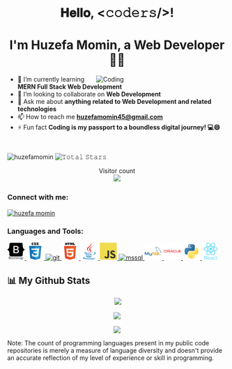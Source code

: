 <h1 align="center">𝐇𝐞𝐥𝐥𝐨, <𝚌𝚘𝚍𝚎𝚛𝚜/>!</h1>
<h1 align="center">I'm Huzefa Momin, a Web Developer 👨‍💻 </h1>
<img align="right" alt="Coding" width="300" src="https://user-images.githubusercontent.com/74038190/219923809-b86dc415-a0c2-4a38-bc88-ad6cf06395a8.gif">



- 🌱 I’m currently learning **MERN Full Stack Web Development**
- 👯 I’m looking to collaborate on **Web Development**
- 💬 Ask me about **anything related to Web Development and related technologies**
- 📫 How to reach me **huzefamomin45@gmail.com**
- ⚡ Fun fact **Coding is my passport to a boundless digital journey! 💻😄**

</br>

  <p align="left"> <img src="https://komarev.com/ghpvc/?username=huzefamomin&label=Profile%20views&color=0e75b6&style=flat" alt="huzefamomin" /> 
<img src="https://img.shields.io/github/stars/Huzefamomin?label=Stars" alt="𝚃𝚘𝚝𝚊𝚕 𝚂𝚝𝚊𝚛𝚜">
    <p align="center"> 
  Visitor count<br>
  <img src="https://profile-counter.glitch.me/Huzefamomin/count.svg" />
</p>


<h3 align="left">Connect with me:</h3>
<p align="left">
<a href="https://linkedin.com/in/huzefa momin" target="blank"><img align="center" src="https://raw.githubusercontent.com/rahuldkjain/github-profile-readme-generator/master/src/images/icons/Social/linked-in-alt.svg" alt="huzefa momin" height="30" width="40" /></a>
</p>


<h3 align="left">Languages and Tools:</h3>
<p align="left"> <a href="https://getbootstrap.com" target="_blank" rel="noreferrer"> <img src="https://raw.githubusercontent.com/devicons/devicon/master/icons/bootstrap/bootstrap-plain-wordmark.svg" alt="bootstrap" width="40" height="40"/> </a> <a href="https://www.w3schools.com/css/" target="_blank" rel="noreferrer"> <img src="https://raw.githubusercontent.com/devicons/devicon/master/icons/css3/css3-original-wordmark.svg" alt="css3" width="40" height="40"/> </a> <a href="https://git-scm.com/" target="_blank" rel="noreferrer"> <img src="https://www.vectorlogo.zone/logos/git-scm/git-scm-icon.svg" alt="git" width="40" height="40"/> </a> <a href="https://www.w3.org/html/" target="_blank" rel="noreferrer"> <img src="https://raw.githubusercontent.com/devicons/devicon/master/icons/html5/html5-original-wordmark.svg" alt="html5" width="40" height="40"/> </a> <a href="https://www.java.com" target="_blank" rel="noreferrer"> <img src="https://raw.githubusercontent.com/devicons/devicon/master/icons/java/java-original.svg" alt="java" width="40" height="40"/> </a> <a href="https://developer.mozilla.org/en-US/docs/Web/JavaScript" target="_blank" rel="noreferrer"> <img src="https://raw.githubusercontent.com/devicons/devicon/master/icons/javascript/javascript-original.svg" alt="javascript" width="40" height="40"/> </a> <a href="https://www.microsoft.com/en-us/sql-server" target="_blank" rel="noreferrer"> <img src="https://www.svgrepo.com/show/303229/microsoft-sql-server-logo.svg" alt="mssql" width="40" height="40"/> </a> <a href="https://www.mysql.com/" target="_blank" rel="noreferrer"> <img src="https://raw.githubusercontent.com/devicons/devicon/master/icons/mysql/mysql-original-wordmark.svg" alt="mysql" width="40" height="40"/> </a> <a href="https://www.oracle.com/" target="_blank" rel="noreferrer"> <img src="https://raw.githubusercontent.com/devicons/devicon/master/icons/oracle/oracle-original.svg" alt="oracle" width="40" height="40"/> </a> <a href="https://www.python.org" target="_blank" rel="noreferrer"> <img src="https://raw.githubusercontent.com/devicons/devicon/master/icons/python/python-original.svg" alt="python" width="40" height="40"/> </a> <a href="https://reactjs.org/" target="_blank" rel="noreferrer"> <img src="https://raw.githubusercontent.com/devicons/devicon/master/icons/react/react-original-wordmark.svg" alt="react" width="40" height="40"/> </a> </p>

## 📊 My Github Stats

<p align="center">&nbsp;<img align="center" src="https://github-readme-stats.vercel.app/api?username=Huzefamomin&theme=vision-friendly-dark&hide_border=false&include_all_commits=false&count_private=false" /></p>

<p align="center"><img align="center" src="https://github-readme-streak-stats.herokuapp.com/?user=Huzefamomin&theme=vision-friendly-dark&hide_border=false" /></p>

<p align="center"><img align="center" src="https://github-readme-stats.vercel.app/api/top-langs/?username=Huzefamomin&theme=vision-friendly-dark&hide_border=false&include_all_commits=false&count_private=false&layout=compact" /></p>

Note: The count of programming languages present in my public code repositories is merely a measure of language diversity and doesn't provide an accurate reflection of my level of experience or skill in programming.

